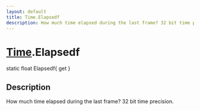 ```yaml
---
layout: default
title: Time.Elapsedf
description: How much time elapsed during the last frame? 32 bit time precision.
---
```

# [Time]({{site.url}}/Pages/Reference/Time.html).Elapsedf

<div class='signature' markdown='1'>
static float Elapsedf{ get }
</div>

## Description
How much time elapsed during the last frame? 32 bit time precision.

